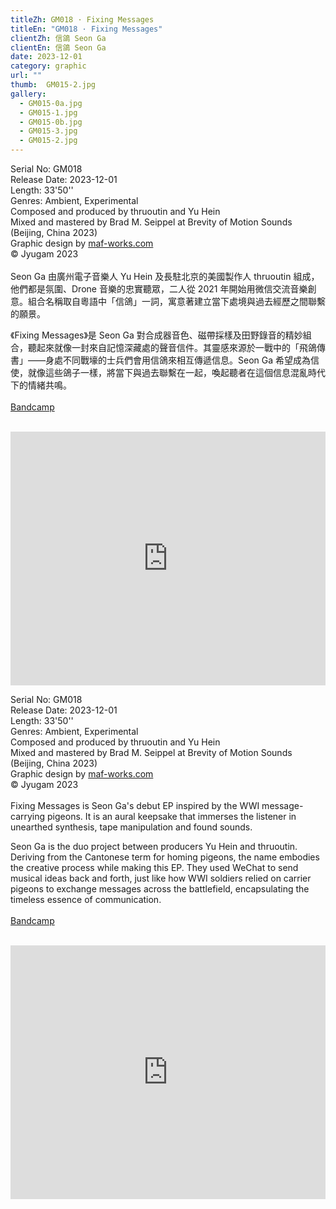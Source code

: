 ```yaml
---
titleZh: GM018 · Fixing Messages
titleEn: "GM018 · Fixing Messages"
clientZh: 信鴿 Seon Ga
clientEn: 信鴿 Seon Ga
date: 2023-12-01
category: graphic
url: ""
thumb:  GM015-2.jpg
gallery:
  - GM015-0a.jpg
  - GM015-1.jpg
  - GM015-0b.jpg
  - GM015-3.jpg
  - GM015-2.jpg
---
```


Serial No: GM018<br>
Release Date: 2023-12-01<br>
Length: 33'50''<br>
Genres: Ambient, Experimental<br>
Composed and produced by thruoutin and Yu Hein<br>
Mixed and mastered by Brad M. Seippel at Brevity of Motion Sounds (Beijing, China 2023)<br>
Graphic design by [maf-works.com](https://maf-works.com)<br>
© Jyugam 2023
<br><br>
Seon Ga 由廣州電子音樂人 Yu Hein 及長駐北京的美國製作人 thruoutin 組成，他們都是氛圍、Drone 音樂的忠實聽眾，二人從 2021 年開始用微信交流音樂創意。組合名稱取自粵語中「信鴿」一詞，寓意著建立當下處境與過去經歷之間聯繫的願景。

《Fixing Messages》是 Seon Ga 對合成器音色、磁帶採樣及田野錄音的精妙組合，聽起來就像一封來自記憶深藏處的聲音信件。其靈感來源於一戰中的「飛鴿傳書」——身處不同戰壕的士兵們會用信鴿來相互傳遞信息。Seon Ga 希望成為信使，就像這些鴿子一樣，將當下與過去聯繫在一起，喚起聽者在這個信息混亂時代下的情緒共鳴。
<br><br>
[Bandcamp](https://jyugam.bandcamp.com/album/fixing-messages)
<br><br>
<iframe style="border: 0; width: 100%; height: 406px;" src="https://bandcamp.com/EmbeddedPlayer/album=87522869/size=large/bgcol=ffffff/linkcol=333333/artwork=none/transparent=true/" seamless><a href="https://jyugam.bandcamp.com/album/fixing-messages">Fixing Messages by 信鴿 Seon Ga</a></iframe>

<!-- lang -->

Serial No: GM018<br>
Release Date: 2023-12-01<br>
Length: 33'50''<br>
Genres: Ambient, Experimental<br>
Composed and produced by thruoutin and Yu Hein<br>
Mixed and mastered by Brad M. Seippel at Brevity of Motion Sounds (Beijing, China 2023)<br>
Graphic design by [maf-works.com](https://maf-works.com)<br>
© Jyugam 2023
<br><br>
Fixing Messages is Seon Ga's debut EP inspired by the WWI message-carrying pigeons. It is an aural keepsake that immerses the listener in unearthed synthesis, tape manipulation and found sounds.

Seon Ga is the duo project between producers Yu Hein and thruoutin. Deriving from the Cantonese term for homing pigeons, the name embodies the creative process while making this EP. They used WeChat to send musical ideas back and forth, just like how WWI soldiers relied on carrier pigeons to exchange messages across the battlefield, encapsulating the timeless essence of communication.
<br><br>
[Bandcamp](https://jyugam.bandcamp.com/album/fixing-messages)
<br><br>
<iframe style="border: 0; width: 100%; height: 406px;" src="https://bandcamp.com/EmbeddedPlayer/album=87522869/size=large/bgcol=ffffff/linkcol=333333/artwork=none/transparent=true/" seamless><a href="https://jyugam.bandcamp.com/album/fixing-messages">Fixing Messages by 信鴿 Seon Ga</a></iframe>